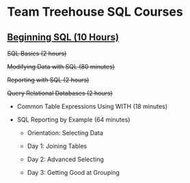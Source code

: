 # **Team Treehouse SQL Courses**

## **[Beginning SQL (10 Hours)](https://teamtreehouse.com/tracks/beginning-sql)**

~~SQL Basics (2 hours)~~

~~Modifying Data with SQL (80 minutes)~~

~~Reporting with SQL (2 hours)~~

~~Query Relational Databases (2 hours)~~

- Common Table Expressions Using WITH (18 minutes)

- SQL Reporting by Example (64 minutes)

    - Orientation: Selecting Data

    - Day 1: Joining Tables

    - Day 2: Advanced Selecting

    - Day 3: Getting Good at Grouping
